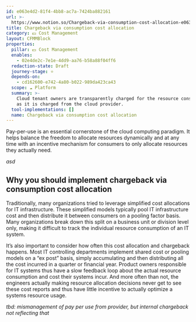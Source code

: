 ```yaml
---
id: e063e4d2-81f4-4bb8-ac7a-7424ba882161
url: >-
  https://www.notion.so/Chargeback-via-consumption-cost-allocation-e063e4d281f44bb8ac7a7424ba882161
title: Chargeback via consumption cost allocation
category: 💵 Cost Management
layout: CFMMBlock
properties:
  pillar: 💵 Cost Management
  enables:
    - 02e4de2c-7e1e-4dd9-aa76-b58a88f04ff6
  redaction-state: Draft
  journey-stage: ⭐️
  depends-on:
    - cd162600-e742-4a80-b022-989da423ca43
  scope: ☁️ Platform
  summary: >-
    Cloud tenant owners are transparently charged for the resource consumption
    as it is charged from the cloud provider.
  tool-implementations: []
  name: Chargeback via consumption cost allocation
---
```


Pay-per-use is an essential cornerstone of the cloud computing paradigm. It helps balance the freedom to allocate resources dynamically and at any time with an incentive mechanism for consumers to only allocate resources they actually need. 

*asd*

## Why you should implement chargeback via consumption cost allocation

Traditionally, many organizations tried to leverage simplified cost allocations for IT infrastructure. These simplified models typically pool IT infrastructure cost and then distribute it between consumers on a pooling factor basis. Many organizations break down this split on a business unit or division level only, making it difficult to track the individual resource consumption of an IT system.

It’s also important to consider how often this cost allocation and chargeback happens. Most IT controlling departments implement shared cost or pooling models on a “ex post” basis, simply accumulating and then distributing all the cost incurred in a quarter or financial year. Product owners responsible for IT systems thus have a slow feedback loop about the actual resource consumption and cost their systems incur. And more often than not, the engineers actually making resource allocation decisions never get to see these cost reports and thus have little incentive to actually optimize a systems resource usage.

*tbd: mismanagement of pay per use from provider, but internal chargeback not reflecting that*